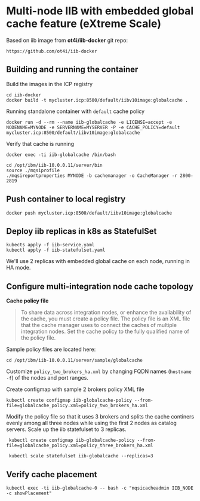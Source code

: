 # Multi-node IIB with embedded global cache feature (eXtreme Scale)

Based on iib image from **ot4i/iib-docker** git repo:

	https://github.com/ot4i/iib-docker

## Building and running the container

Build the images in the ICP registry

    cd iib-docker
    docker build -t mycluster.icp:8500/default/iibv10image:globalcache .

Running standalone container with `default` cache policy

    docker run -d --rm --name iib-globalcache -e LICENSE=accept -e NODENAME=MYNODE -e SERVERNAME=MYSERVER -P -e CACHE_POLICY=default mycluster.icp:8500/default/iibv10image:globalcache

Verify that cache is running

    docker exec -ti iib-globalcache /bin/bash

    cd /opt/ibm/iib-10.0.0.11/server/bin
    source ./mqsiprofile
    ./mqsireportproperties MYNODE -b cachemanager -o CacheManager -r 2800-2819

## Push container to local registry

    docker push mycluster.icp:8500/default/iibv10image:globalcache

## Deploy iib replicas in k8s as StatefulSet

    kubects apply -f iib-service.yaml
    kubectl apply -f iib-statefulset.yaml

We'll use 2 replicas with embedded global cache on each node, running in HA mode.

## Configure multi-integration node cache topology

**Cache policy file**

> To share data across integration nodes, or enhance the availability of the cache, you must create a policy file. The policy file is an XML file that the cache manager uses to connect the caches of multiple integration nodes. Set the cache policy to the fully qualified name of the policy file.

Sample policy files are located here:

    cd /opt/ibm/iib-10.0.0.11/server/sample/globalcache

Customize `policy_two_brokers_ha.xml` by changing FQDN names (`hostname -f`) of the nodes and port ranges.

Create configmap with sample 2 brokers policy XML file

    kubectl create configmap iib-globalcache-policy --from-file=globalcache_policy.xml=policy_two_brokers_ha.xml

Modify the policy file so that it uses 3 brokers and splits the cache continers evenly among all three nodes while using the first 2 nodes as catalog servers. Scale up the iib statefulset to 3 replicas.

     kubectl create configmap iib-globalcache-policy --from-file=globalcache_policy.xml=policy_three_brokers_ha.xml

     kubectl scale statefulset iib-globalcache --replicas=3

## Verify cache placement

    kubectl exec -ti iib-globalcache-0 -- bash -c "mqsicacheadmin IIB_NODE -c showPlacement"
